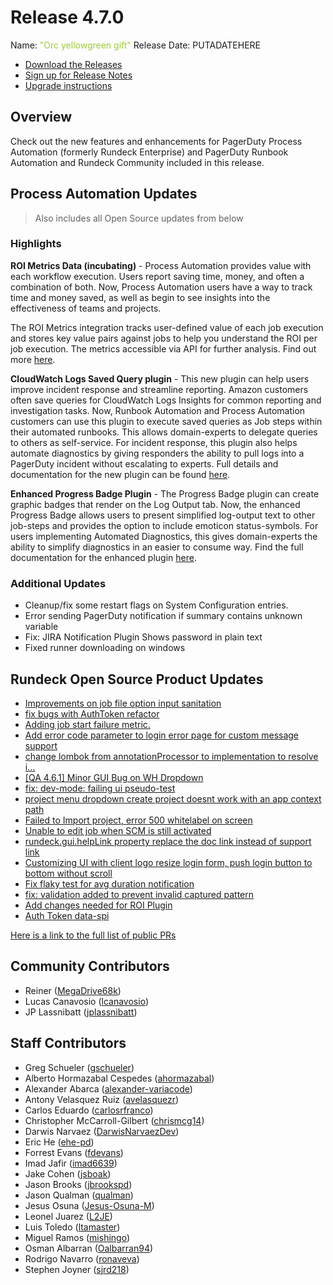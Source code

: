 # Release 4.7.0

Name: <span style="color: yellowgreen"><span class="glyphicon glyphicon-gift"></span> "Orc yellowgreen gift"</span>
Release Date: PUTADATEHERE

- [Download the Releases](https://download.rundeck.com/)
- [Sign up for Release Notes](https://www.rundeck.com/release-notes-signup)
- [Upgrade instructions](/upgrading/)

## Overview

Check out the new features and enhancements for PagerDuty Process Automation (formerly Rundeck Enterprise) and PagerDuty Runbook Automation and Rundeck Community included in this release.

## Process Automation Updates

> Also includes all Open Source updates from below

### Highlights

**ROI Metrics Data (incubating)** - Process Automation provides value with each workflow execution. Users report saving time, money, and often a combination of both. Now, Process Automation users have a way to track time and money saved, as well as begin to see insights into the effectiveness of teams and projects.

The ROI Metrics integration tracks user-defined value of each job execution and stores key value pairs against jobs to help you understand the ROI per job execution. The metrics accessible via API for further analysis. Find out more [here](/manual/execution-lifecycle/roi-metrics.md).

**CloudWatch Logs Saved Query plugin** - This new plugin can help users improve incident response and streamline reporting. Amazon customers often save queries for CloudWatch Logs Insights for common reporting and investigation tasks. Now, Runbook Automation and Process Automation customers can use this plugin to execute saved queries as Job steps within their automated runbooks. This allows domain-experts to delegate queries to others as self-service. For incident response, this plugin also helps automate diagnostics by giving responders the ability to pull logs into a PagerDuty incident without escalating to experts. Full details and documentation for the new plugin can be found [here](/manual/workflow-steps/aws-cloudwatch.md).

**Enhanced Progress Badge Plugin** - The Progress Badge plugin can create graphic badges that render on the Log Output tab. Now, the enhanced Progress Badge allows users to present simplified log-output text to other job-steps and provides the option to include emoticon status-symbols. For users implementing Automated Diagnostics, this gives domain-experts the ability to simplify diagnostics in an easier to consume way. Find the full documentation for the enhanced plugin [here](/manual/log-filters/progress-badge.md).

### Additional Updates

* Cleanup/fix some restart flags on System Configuration entries.
* Error sending PagerDuty notification if summary contains unknown variable
* Fix: JIRA Notification Plugin Shows password in plain text
* Fixed runner downloading on windows


## Rundeck Open Source Product Updates

* [Improvements on job file option input sanitation](https://github.com/rundeck/rundeck/pull/7911)
* [fix bugs with AuthToken refactor](https://github.com/rundeck/rundeck/pull/7910)
* [Adding job start failure metric.](https://github.com/rundeck/rundeck/pull/7909)
* [Add error code parameter to login error page for custom message support](https://github.com/rundeck/rundeck/pull/7906)
* [change lombok from annotationProcessor to implementation to resolve i…](https://github.com/rundeck/rundeck/pull/7901)
* [[QA 4.6.1] Minor GUI Bug on WH Dropdown](https://github.com/rundeck/rundeck/pull/7899)
* [fix: dev-mode: failing ui pseudo-test](https://github.com/rundeck/rundeck/pull/7892)
* [project menu dropdown create project doesnt work with an app context path](https://github.com/rundeck/rundeck/pull/7890)
* [Failed to Import project, error 500 whitelabel on screen](https://github.com/rundeck/rundeck/pull/7887)
* [Unable to edit job when SCM is still activated](https://github.com/rundeck/rundeck/pull/7885)
* [rundeck.gui.helpLink property replace the doc link instead of support link](https://github.com/rundeck/rundeck/pull/7880)
* [Customizing UI with client logo resize login form, push login button to bottom without scroll](https://github.com/rundeck/rundeck/pull/7878)
* [Fix flaky test for avg duration notification](https://github.com/rundeck/rundeck/pull/7876)
* [fix: validation added to prevent invalid captured pattern](https://github.com/rundeck/rundeck/pull/7873)
* [Add changes needed for ROI Plugin](https://github.com/rundeck/rundeck/pull/7866)
* [Auth Token data-spi ](https://github.com/rundeck/rundeck/pull/7837)


[Here is a link to the full list of public PRs](https://github.com/rundeck/rundeck/pulls?q=is%3Apr+milestone%3A4.7.0+is%3Aclosed)

## Community Contributors

* Reiner ([MegaDrive68k](https://github.com/MegaDrive68k))
* Lucas Canavosio ([lcanavosio](https://github.com/lcanavosio))
* JP Lassnibatt ([jplassnibatt](https://github.com/jplassnibatt))

## Staff Contributors

* Greg Schueler ([gschueler](https://github.com/gschueler))
* Alberto Hormazabal Cespedes ([ahormazabal](https://github.com/ahormazabal))
* Alexander Abarca ([alexander-variacode](https://github.com/alexander-variacode))
* Antony Velasquez Ruiz ([avelasquezr](https://github.com/avelasquezr))
* Carlos Eduardo ([carlosrfranco](https://github.com/carlosrfranco))
* Christopher McCarroll-Gilbert ([chrismcg14](https://github.com/chrismcg14))
* Darwis Narvaez ([DarwisNarvaezDev](https://github.com/DarwisNarvaezDev))
* Eric He ([ehe-pd](https://github.com/ehe-pd))
* Forrest Evans ([fdevans](https://github.com/fdevans))
* Imad Jafir ([imad6639](https://github.com/imad6639))
* Jake Cohen ([jsboak](https://github.com/jsboak))
* Jason Brooks ([jbrookspd](https://github.com/jbrookspd))
* Jason Qualman ([qualman](https://github.com/qualman))
* Jesus Osuna ([Jesus-Osuna-M](https://github.com/Jesus-Osuna-M))
* Leonel Juarez ([L2JE](https://github.com/L2JE))
* Luis Toledo ([ltamaster](https://github.com/ltamaster))
* Miguel Ramos ([mishingo](https://github.com/mishingo))
* Osman Albarran ([Oalbarran94](https://github.com/Oalbarran94))
* Rodrigo Navarro ([ronaveva](https://github.com/ronaveva))
* Stephen Joyner ([sjrd218](https://github.com/sjrd218))
